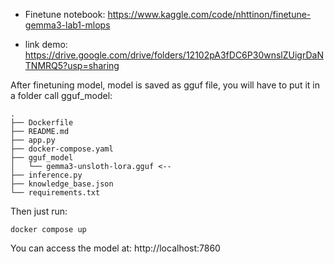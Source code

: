 - Finetune notebook: https://www.kaggle.com/code/nhttinon/finetune-gemma3-lab1-mlops

- link demo: https://drive.google.com/drive/folders/12102pA3fDC6P30wnslZUigrDaNTNMRQ5?usp=sharing



After finetuning model, model is saved as gguf file, you will have to put it in a folder call gguf_model:

```
.
├── Dockerfile
├── README.md
├── app.py
├── docker-compose.yaml
├── gguf_model
│   └── gemma3-unsloth-lora.gguf <--
├── inference.py
├── knowledge_base.json
└── requirements.txt
```

Then just run: 

```
docker compose up
```

You can access the model at: http://localhost:7860